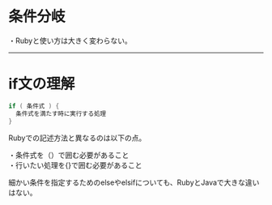 # 条件分岐
・Rubyと使い方は大きく変わらない。

---

# if文の理解
```Java
if ( 条件式 ) {
  条件式を満たす時に実行する処理
}
```
Rubyでの記述方法と異なるのは以下の点。

・条件式を（）で囲む必要があること     
・行いたい処理を{}で囲む必要があること

細かい条件を指定するためのelseやelsifについても、RubyとJavaで大きな違いはない。
